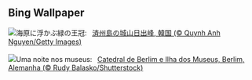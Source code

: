 ## Bing Wallpaper
![](https://www.bing.com/th?id=OHR.JejuIsland_JA-JP7046094436_UHD.jpg&w=1000)海原に浮かぶ緑の王冠:&nbsp;&ensp;[済州島の城山日出峰, 韓国 (© Quynh Anh Nguyen/Getty Images)](https://www.bing.com/th?id=OHR.JejuIsland_JA-JP7046094436_UHD.jpg)
<br><br/>
![](https://www.bing.com/th?id=OHR.MuseumIsland_PT-BR8963448703_UHD.jpg&w=1000)Uma noite nos museus:&nbsp;&ensp;[Catedral de Berlim e Ilha dos Museus, Berlim, Alemanha (© Rudy Balasko/Shutterstock)](https://www.bing.com/th?id=OHR.MuseumIsland_PT-BR8963448703_UHD.jpg)
<br><br/>
